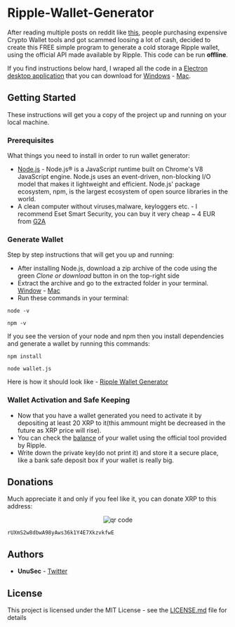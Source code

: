 # Ripple-Wallet-Generator

After reading multiple posts on reddit like [this](https://www.reddit.com/r/Ripple/comments/7oif57/warning_brutal_scam_guy_buys_a_ledger_nano_wallet/), people purchasing expensive Crypto Wallet tools and got scammed loosing a lot of cash, decided to create this FREE simple program to generate a cold storage Ripple wallet, using the official API made available by Ripple. 
This code can be run **offline**.

 If you find instructions below hard, I wraped all the code in a [Electron desktop application](https://github.com/unusec/ripple-wallet-generator-app) that you can download for [Windows](https://github.com/unusec/ripple-wallet-generator-app/releases/download/1.0.0.0/ripple-wallet-generator-win.zip) - [Mac](https://github.com/unusec/ripple-wallet-generator-app/releases/download/1.0.0.1/ripple-wallet-generator-mac.zip).


## Getting Started

These instructions will get you a copy of the project up and running on your local machine.


### Prerequisites

What things you need to install in order to run wallet generator:

* [Node.js](https://nodejs.org/) - Node.js® is a JavaScript runtime built on Chrome's V8 JavaScript engine. Node.js uses an event-driven, non-blocking I/O model that makes it lightweight and efficient. Node.js' package ecosystem, npm, is the largest ecosystem of open source libraries in the world.
* A clean computer without viruses,malware, keyloggers etc. - I recommend Eset Smart Security, you can buy it very cheap ~ 4 EUR from [G2A](https://www.g2a.com/r/eset-smart-security-9)


### Generate Wallet

Step by step instructions that will get you up and running:

* After installing Node.js, download a zip archive of the code using the green *Clone or download* button in on the top-right side
* Extract the archive and go to the extracted folder in your terminal. [Window](https://www.lifewire.com/how-to-open-command-prompt-2618089) - [Mac](https://www.macworld.co.uk/feature/mac-software/how-use-terminal-on-mac-3608274/)
* Run these commands in your terminal:
```
node -v
```
```
npm -v
```

If you see the version of your node and npm then you install dependencies and generate a wallet by running this commands:

```
npm install
```
```
node wallet.js
```

Here is how it should look like - [Ripple Wallet Generator](https://i.imgur.com/QKW5y5D.png)


### Wallet Activation and Safe Keeping

* Now that you have a wallet generated you need to activate it by depositing at least 20 XRP to it(this ammount might be decreased in the future as XRP price will rise).
* You can check the [balance](https://xrpcharts.ripple.com/#/graph) of your wallet using the official tool provided by Ripple.
* Write down the private key(do not print it) and store it a secure place, like a bank safe deposit box if your wallet is really big.


## Donations

Much appreciate it and only if you feel like it, you can donate XRP to this address:

<p align="center">
	<img src="http://api.qrserver.com/v1/create-qr-code/?color=000000&amp;bgcolor=FFFFFF&amp;data=rUXmS2w8dbwA98yAws36k1Y4E7XkzvkfwE&amp;qzone=1&amp;margin=0&amp;size=400x400&amp;ecc=L" alt="qr code" />
</p>

```
rUXmS2w8dbwA98yAws36k1Y4E7XkzvkfwE
```


## Authors

* **UnuSec** - [Twitter](https://twitter.com/UnuSec)


## License

This project is licensed under the MIT License - see the [LICENSE.md](LICENSE.md) file for details